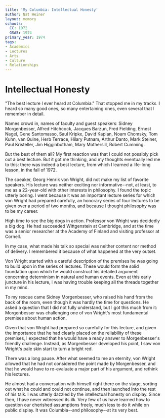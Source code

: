```yaml
---
title: 'My Columbia: Intellectual Honesty'
author: Nat Heiner
layout: memory
schools:
  CC: 1972
  GSAS: 1974
primary_year: 1974
tags:
- Academics
- Lectures
- Arts
- Culture
- Relationships
---
```

# Intellectual Honesty

"The best lecture I ever heard at Columbia." That stopped me in my tracks. I heard so many good ones, so many entertaining ones, even several that I remember in detail.

Names crowd in, names of faculty and guest speakers: Sidney Morgenbesser, Alfred Hitchcock, Jacques Barzun, Fred Fielding, Ernest Nagel, Gene Santomasso, Saul Kripke, David Kaplan, Noam Chomsky, Tom Kuhn, van Quine, Herb Terrace, Hilary Putnam, Arthur Danto, Mark Steiner, Paul Kristeller, Jim Higginbotham, Mary Mothersill, Robert Cumming.

But the best of them all? My first reaction was that I could not possibly pick out a best lecture. But it got me thinking, and my thoughts eventually led me to this: there was indeed a best lecture, from which I learned a life-long lesson, in the fall of 1972.

The speaker, Georg Henrik von Wright, did not make my list of favorite speakers. His lecture was neither exciting nor informative--not, at least, to me as a 22-year-old with other interests in philosophy. I found the topic utterly boring. I went because it was an important lecture series for which von Wright had prepared carefully, an honorary series of four lectures to be given over a period of two months, and because I thought philosophy was to be my career.

High time to see the big dogs in action. Professor von Wright was decidedly a big dog. He had succeeded Wittgenstein at Cambridge, and at the time was a senior researcher at the Academy of Finland and visiting professor at Cornell.

In my case, what made his talk so special was neither content nor method of delivery. I remembered it because of what happened at the very outset.

Von Wright started with a careful description of the premises he was going to build upon in the series of lectures. These would form the solid foundation upon which he would construct his detailed argument concerning determinism in natural and human events. Even at this early juncture in his lecture, I was having trouble keeping all the threads together in my mind.

To my rescue came Sidney Morgenbesser, who raised his hand from the back of the room, even though it was hardly the time for questions. He asked a question that I did not fully understand, but I got this much from it: Morgenbesser was challenging one of von Wright's most fundamental premises about human action.

Given that von Wright had prepared so carefully for this lecture, and given the importance that he had clearly placed on the reliability of these premises, I expected that he would have a ready answer to Morgenbesser's friendly challenge. Instead, as Morgenbesser developed his point, I saw von Wright's pale skin start to turn a bright red.

There was a long pause. After what seemed to me an eternity, von Wright allowed that he had not considered the point made by Morgenbesser, and that he would have to re-evaluate a major part of his argument, and rethink his lectures.

He almost had a conversation with himself right there on the stage, sorting out what he could and could not continue, and then launched into the rest of his talk. I was utterly dazzled by the intellectual honesty on display. Since then, I have never witnessed its ilk. Very few of us have learned how to question our cherished assumptions freely, much less to do it while on public display. It was Columbia--and philosophy--at its very best.
